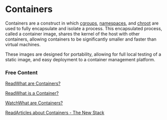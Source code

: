 # Containers

Containers are a construct in which [cgroups](https://en.wikipedia.org/wiki/Cgroups), [namespaces](https://en.wikipedia.org/wiki/Linux\_namespaces), and [chroot](https://en.wikipedia.org/wiki/Chroot) are used to fully encapsulate and isolate a process. This encapsulated process, called a container image, shares the kernel of the host with other containers, allowing containers to be significantly smaller and faster than virtual machines.

These images are designed for portability, allowing for full local testing of a static image, and easy deployment to a container management platform.

### Free Content

[ReadWhat are Containers?](https://cloud.google.com/learn/what-are-containers)

[ReadWhat is a Container?](https://www.docker.com/resources/what-container/)

[WatchWhat are Containers?](https://www.youtube.com/playlist?list=PLawsLZMfND4nz-WDBZIj8-nbzGFD4S9oz)

[ReadArticles about Containers - The New Stack](https://thenewstack.io/category/containers/)
